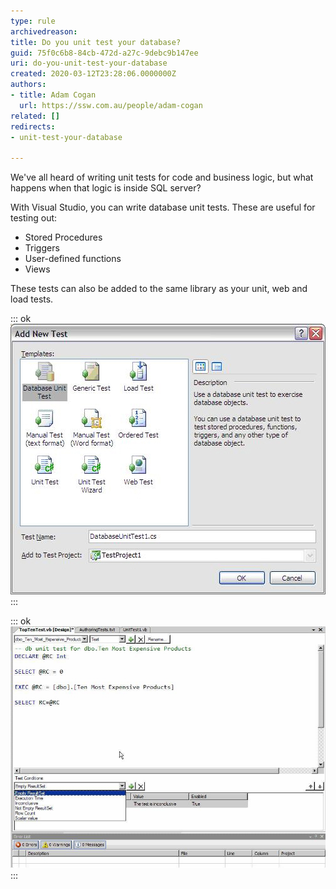 ```yaml
---
type: rule
archivedreason: 
title: Do you unit test your database?
guid: 75f0c6b8-84cb-472d-a27c-9debc9b147ee
uri: do-you-unit-test-your-database
created: 2020-03-12T23:28:06.0000000Z
authors:
- title: Adam Cogan
  url: https://ssw.com.au/people/adam-cogan
related: []
redirects:
- unit-test-your-database

---
```


We've all heard of writing unit tests for code and business logic, but what happens when that logic is inside SQL server?

With Visual Studio, you can write database unit tests. These are useful for testing out:

* Stored Procedures
* Triggers
* User-defined functions
* Views


These tests can also be added to the same library as your unit, web and load tests.


<!--endintro-->

::: ok  
![Figure 1 - Database Unit Test](AddNewTest.jpg)  
:::

::: ok  
![Figure 2 - Writing the unit test against a stored proc](WriteUnitTest.jpg)  
:::
